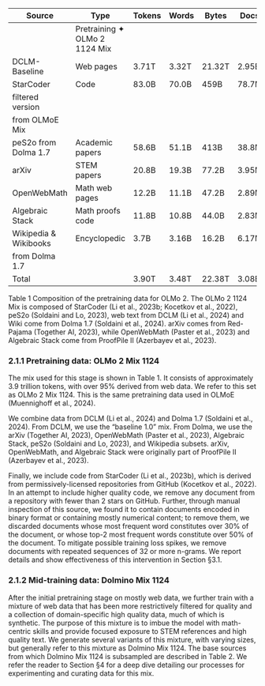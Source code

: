 | Source                  | Type                  | Tokens  | Words   | Bytes   | Docs   |
|-------------------------|-----------------------|---------|---------|---------|--------|
|                         | Pretraining ✦ OLMo 2 1124 Mix |         |         |         |        |
| DCLM-Baseline           | Web pages             | 3.71T   | 3.32T   | 21.32T  | 2.95B  |
| StarCoder               | Code                  | 83.0B   | 70.0B   | 459B    | 78.7M  |
| filtered version        |                       |         |         |         |        |
| from OLMoE Mix          |                       |         |         |         |        |
| peS2o from Dolma 1.7    | Academic papers       | 58.6B   | 51.1B   | 413B    | 38.8M  |
| arXiv                   | STEM papers           | 20.8B   | 19.3B   | 77.2B   | 3.95M  |
| OpenWebMath             | Math web pages        | 12.2B   | 11.1B   | 47.2B   | 2.89M  |
| Algebraic Stack         | Math proofs code      | 11.8B   | 10.8B   | 44.0B   | 2.83M  |
| Wikipedia & Wikibooks   | Encyclopedic          | 3.7B    | 3.16B   | 16.2B   | 6.17M  |
| from Dolma 1.7          |                       |         |         |         |        |
| Total                   |                       | 3.90T   | 3.48T   | 22.38T  | 3.08B  |

Table 1 Composition of the pretraining data for OLMo 2. The OLMo 2 1124 Mix is composed of StarCoder (Li et al., 2023b; Kocetkov et al., 2022), peS2o (Soldaini and Lo, 2023), web text from DCLM (Li et al., 2024) and Wiki come from Dolma 1.7 (Soldaini et al., 2024). arXiv comes from Red-Pajama (Together AI, 2023), while OpenWebMath (Paster et al., 2023) and Algebraic Stack come from ProofPile II (Azerbayev et al., 2023).

### 2.1.1 Pretraining data: OLMo 2 Mix 1124

The mix used for this stage is shown in Table 1. It consists of approximately 3.9 trillion tokens, with over 95% derived from web data. We refer to this set as OLMo 2 Mix 1124. This is the same pretraining data used in OLMoE (Muennighoff et al., 2024).

We combine data from DCLM (Li et al., 2024) and Dolma 1.7 (Soldaini et al., 2024). From DCLM, we use the “baseline 1.0” mix. From Dolma, we use the arXiv (Together AI, 2023), OpenWebMath (Paster et al., 2023), Algebraic Stack, peS2o (Soldaini and Lo, 2023), and Wikipedia subsets. arXiv, OpenWebMath, and Algebraic Stack were originally part of ProofPile II (Azerbayev et al., 2023).

Finally, we include code from StarCoder (Li et al., 2023b), which is derived from permissively-licensed repositories from GitHub (Kocetkov et al., 2022). In an attempt to include higher quality code, we remove any document from a repository with fewer than 2 stars on GitHub. Further, through manual inspection of this source, we found it to contain documents encoded in binary format or containing mostly numerical content; to remove them, we discarded documents whose most frequent word constitutes over 30% of the document, or whose top-2 most frequent words constitute over 50% of the document. To mitigate possible training loss spikes, we remove documents with repeated sequences of 32 or more n-grams. We report details and show effectiveness of this intervention in Section §3.1.

### 2.1.2 Mid-training data: Dolmino Mix 1124

After the initial pretraining stage on mostly web data, we further train with a mixture of web data that has been more restrictively filtered for quality and a collection of domain-specific high quality data, much of which is synthetic. The purpose of this mixture is to imbue the model with math-centric skills and provide focused exposure to STEM references and high quality text. We generate several variants of this mixture, with varying sizes, but generally refer to this mixture as Dolmino Mix 1124. The base sources from which Dolmino Mix 1124 is subsampled are described in Table 2. We refer the reader to Section §4 for a deep dive detailing our processes for experimenting and curating data for this mix.